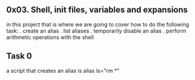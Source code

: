 ## 0x03. Shell, init files, variables and expansions
in this project that is where we are going to cover how to do the following task:
. create an alias
. list aliases
. temporarily disable an alias
. perform arithmetic operations with the shell

## Task 0
a script that creates an alias is alias ls="rm *"


